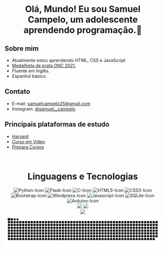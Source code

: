 <h1 align="center">Olá, Mundo! Eu sou Samuel Campelo, um adolescente aprendendo programação.👋</h1>

<h2>Sobre mim</h2>
<ul>
  <li>Atualmente estou aprendendo HTML, CSS e JavaScript</li>
  <li><a href="https://certificados.onciencias.org/item/1ZX7TRN6">Medalhista de prata ONC 2021.</a></li>
  <li>Fluente em Inglês.</li>
  <li>Espanhol básico.</li>
</ul>

<h2>Contato</h2>

<ul>
  <li>E-mail: <a href="mailto:samuelcampelo25@gmail.com">samuelcampelo25@gmail.com</a></li>
  <li>Instagram: <a href="https://www.instagram.com/samuel__campelo/">@samuel__campelo</a></li>
</ul>

<h2>Principais plataformas de estudo</h2>

<ul>
  <li><a href="https://profile.edx.org/u/samuelcampelo25">Harvard</a></li>
  <li><a href="https://www.cursoemvideo.com">Curso em Vídeo</a></li>
  <li><a href="https://www.prepara.com.br/cursos/presenciais/tecnologia/curso-web-design-presencial">Prepara Cursos</a></li>
</ul>

<br>

<h1 align="center">Linguagens e Tecnologias</h1>

<div align="center" style="display: inline-block;">
    <img width="80px" src="https://cdn.jsdelivr.net/gh/devicons/devicon/icons/python/python-original.svg" alt="Python-Icon">
    <img width="80px" src="https://cdn.jsdelivr.net/gh/devicons/devicon/icons/flask/flask-original.svg" alt="Flask-Icon">
    <img width="80px" src="https://cdn.jsdelivr.net/gh/devicons/devicon/icons/c/c-original.svg" alt="C-Icon">
    <img width="80px" src="https://cdn.jsdelivr.net/gh/devicons/devicon/icons/html5/html5-original.svg" alt="HTML5-Icon">
    <img width="80px" src="https://cdn.jsdelivr.net/gh/devicons/devicon/icons/css3/css3-original.svg" alt="CSS3-Icon">
    <img width="80px" src="https://cdn.jsdelivr.net/gh/devicons/devicon/icons/bootstrap/bootstrap-original.svg" alt="Bootstrap-Icon">
    <img width="80px" src="https://cdn.jsdelivr.net/gh/devicons/devicon@latest/icons/wordpress/wordpress-plain.svg" alt="Wordpress-Icon">
    <img width="80px" src="https://cdn.jsdelivr.net/gh/devicons/devicon/icons/javascript/javascript-original.svg" alt="Javascript-Icon">
    <img width="80px" src="https://cdn.jsdelivr.net/gh/devicons/devicon/icons/sqlite/sqlite-original.svg" alt="SQLite-Icon">
    <img width="80px" src="https://cdn.jsdelivr.net/gh/devicons/devicon@latest/icons/arduino/arduino-original.svg" alt="Arduino-Icon">
</div>

<br>

<div align="center">
  <img height="180em" src="https://github-readme-stats.vercel.app/api/top-langs/?username=OrekiHoutarouu&count_private=true&layout=compact&theme=radical&locale=pt-br"/>
  <img height="180em" src="https://github-readme-stats.vercel.app/api/?username=OrekiHoutarouu&count_private=true&show_icons=true&theme=radical&locale=pt-br"/>
  <br>
  <img height="180em" src="https://github-readme-streak-stats.herokuapp.com/?user=OrekiHoutarouu&theme=radical&locale=pt-br"/>
  <picture>
    <source media="(prefers-color-scheme: dark)" srcset="https://github.com/OrekiHoutarouu/OrekiHoutarouu/blob/output/github-contribution-grid-snake-dark.svg">
    <img src="https://github.com/OrekiHoutarouu/OrekiHoutarouu/blob/output/github-contribution-grid-snake-dark.svg" alt="GitHub Contribution Grid Snake Animation">
  </picture>
</div>
